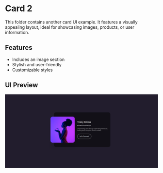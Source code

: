 # Card 2

This folder contains another card UI example. It features a visually appealing layout, ideal for showcasing images, products, or user information.

## Features
- Includes an image section
- Stylish and user-friendly
- Customizable styles

## UI Preview

![UI Preview](UI.png)

